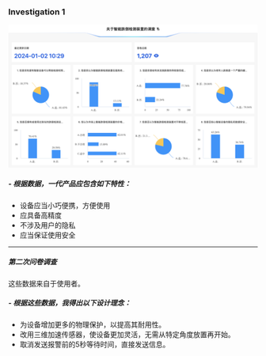 
### Investigation 1

![DATA1](INV1.png)

##### - 根据数据，一代产品应包含如下特性：
- 设备应当小巧便携，方便使用
- 应具备高精度
- 不涉及用户的隐私
- 应当保证使用安全
  
  
---
##### 第二次问卷调查
这些数据来自于使用者。

##### - 根据这些数据，我得出以下设计理念：
- 为设备增加更多的物理保护，以提高其耐用性。
- 改用三维加速传感器，使设备更加灵活，无需从特定角度放置再开始。
- 取消发送报警前的5秒等待时间，直接发送信息。
